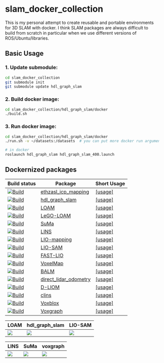 # slam_docker_collection

This is my personal attempt to create reusable and portable environments for 3D SLAM with docker. I think SLAM packages are always difficult to build from scratch in particular when we use different versions of ROS/Ubuntu/libraries. 

## Basic Usage

### 1. Update submodule:
```bash
cd slam_docker_collection
git submodule init
git submodule update hdl_graph_slam
```

### 2. Build docker image:
```bash
cd slam_docker_collection/hdl_graph_slam/docker
./build.sh
```

### 3. Run docker image:
```bash
cd slam_docker_collection/hdl_graph_slam/docker
./run.sh -v ~/datasets:/datasets  # you can put more docker run arguments here

# in docker
roslaunch hdl_graph_slam hdl_graph_slam_400.launch
```

## Dockernized packages
| Build status | Package | Short Usage |
| ------------ | ------- | ----------- |
| [![Build](https://github.com/koide3/slam_docker_collection/actions/workflows/ethzasl_icp.yml/badge.svg)](https://github.com/koide3/slam_docker_collection/actions/workflows/ethzasl_icp.yml) | [ethzasl_icp_mapping](https://github.com/ethz-asl/ethzasl_icp_mapping) | [[usage]](https://github.com/koide3/ethzasl_icp_mapping/blob/reintegrate/master_into_indigo_devel/docker/howtouse.md) | ![ethzasl_icp](https://user-images.githubusercontent.com/31344317/98346757-c4bf9480-2059-11eb-93b0-d97dc637fe16.gif) |
| [![Build](https://github.com/koide3/slam_docker_collection/actions/workflows/hdl_graph_slam.yml/badge.svg)](https://github.com/koide3/slam_docker_collection/actions/workflows/hdl_graph_slam.yml) | [hdl_graph_slam](https://github.com/koide3/hdl_graph_slam) | [[usage]](https://github.com/koide3/hdl_graph_slam/blob/master/docker/howtouse.md) |
| [![Build](https://github.com/koide3/slam_docker_collection/actions/workflows/loam.yml/badge.svg)](https://github.com/koide3/slam_docker_collection/actions/workflows/loam.yml) | [LOAM](https://github.com/laboshinl/loam_velodyne) | [[usage]](https://github.com/koide3/loam_velodyne/blob/master/docker/howtouse.md) |
| [![Build](https://github.com/koide3/slam_docker_collection/actions/workflows/lego_loam.yml/badge.svg)](https://github.com/koide3/slam_docker_collection/actions/workflows/lego_loam.yml) | [LeGO-LOAM](https://github.com/RobustFieldAutonomyLab/LeGO-LOAM) | [[usage]](https://github.com/koide3/LeGO-LOAM-BOR/blob/master/docker/howtouse.md) |
| [![Build](https://github.com/koide3/slam_docker_collection/actions/workflows/suma.yml/badge.svg)](https://github.com/koide3/slam_docker_collection/actions/workflows/suma.yml) | [SuMa](https://github.com/jbehley/SuMa) | [[usage]](https://github.com/koide3/SuMa/blob/master/docker/howtouse.md) |
| [![Build](https://github.com/koide3/slam_docker_collection/actions/workflows/lins.yml/badge.svg)](https://github.com/koide3/slam_docker_collection/actions/workflows/lins.yml) | [LINS](https://github.com/ChaoqinRobotics/LINS---LiDAR-inertial-SLAM) | [[usage]](https://github.com/koide3/LINS---LiDAR-inertial-SLAM/blob/master/docker/howtouse.md) |
| [![Build](https://github.com/koide3/slam_docker_collection/actions/workflows/lio_mapping.yml/badge.svg)](https://github.com/koide3/slam_docker_collection/actions/workflows/lio_mapping.yml) | [LIO-mapping](https://github.com/hyye/lio-mapping) | [[usage]](https://github.com/koide3/lio-mapping/blob/master/docker/howtouse.md) |
| [![Build](https://github.com/koide3/slam_docker_collection/actions/workflows/lio_sam.yml/badge.svg)](https://github.com/koide3/slam_docker_collection/actions/workflows/lio_sam.yml) | [LIO-SAM](https://github.com/TixiaoShan/LIO-SAM) | [[usage]](https://github.com/koide3/LIO-SAM/blob/master/docker/howtouse.md) |
| [![Build](https://github.com/koide3/slam_docker_collection/actions/workflows/fast_lio.yml/badge.svg)](https://github.com/koide3/slam_docker_collection/actions/workflows/fast_lio.yml) | [FAST-LIO](https://github.com/hku-mars/FAST_LIO) | [[usage]](https://github.com/koide3/FAST_LIO/blob/master/docker/howtouse.md) |
| [![Build](https://github.com/koide3/slam_docker_collection/actions/workflows/voxelmap.yml/badge.svg)](https://github.com/koide3/slam_docker_collection/actions/workflows/voxelmap.yml) | [VoxelMap](https://github.com/hku-mars/VoxelMap) | [[usage]](https://github.com/koide3/VoxelMap/blob/master/docker/howtouse.md) |
| [![Build](https://github.com/koide3/slam_docker_collection/actions/workflows/balm.yml/badge.svg)](https://github.com/koide3/slam_docker_collection/actions/workflows/balm.yml) | [BALM](https://github.com/hku-mars/BALM) | [[usage]](https://github.com/koide3/BALM/blob/master/docker/howtouse.md) |
| [![Build](https://github.com/koide3/slam_docker_collection/actions/workflows/direct_lidar_odometry.yml/badge.svg)](https://github.com/koide3/slam_docker_collection/actions/workflows/direct_lidar_odometry.yml) | [direct_lidar_odometry](https://github.com/vectr-ucla/direct_lidar_odometry) | [[usage]](https://github.com/koide3/direct_lidar_odometry/blob/master/docker/howtouse.md) |
| [![Build](https://github.com/koide3/slam_docker_collection/actions/workflows/dliom.yaml/badge.svg)](https://github.com/koide3/slam_docker_collection/actions/workflows/dliom.yaml) | [D-LIOM](https://github.com/peterWon/D-LIOM) | [[usage]](https://github.com/koide3/D-LIOM/blob/master/docker/howtouse.md) |
| [![Build](https://github.com/koide3/slam_docker_collection/actions/workflows/clins.yaml/badge.svg)](https://github.com/koide3/slam_docker_collection/actions/workflows/clins.yaml) | [clins](https://github.com/APRIL-ZJU/clins) | [[usage]](https://github.com/koide3/clins/blob/master/docker/howtouse.md) |
| [![Build](https://github.com/koide3/slam_docker_collection/actions/workflows/voxblox.yml/badge.svg)](https://github.com/koide3/slam_docker_collection/actions/workflows/voxblox.yml) | [Voxblox](https://github.com/ethz-asl/voxblox) | [[usage]](https://github.com/koide3/voxblox/blob/master/docker/howtouse.md) |
| [![Build](https://github.com/koide3/slam_docker_collection/actions/workflows/voxgraph.yml/badge.svg)](https://github.com/koide3/slam_docker_collection/actions/workflows/voxgraph.yml) | [Voxgraph](https://github.com/ethz-asl/voxgraph) | [[usage]](https://github.com/koide3/voxgraph/blob/master/docker/howtouse.md) |


| LOAM | hdl_graph_slam | LIO-SAM |
| ---- | -------------- | ---- |
| <img style="max-height: 320pix; width: auto;" src="https://user-images.githubusercontent.com/31344317/98347880-5da2df80-205b-11eb-8aae-abfd8fc67f70.gif"/> | <img style="max-height: 320pix; width: auto;" src="https://user-images.githubusercontent.com/31344317/98347836-4fed5a00-205b-11eb-931c-158f6cd056bf.gif"/> | <img style="max-height: 320pix; width: auto;" src="https://user-images.githubusercontent.com/31344317/98347870-5bd91c00-205b-11eb-82f0-8dec94dc3aec.gif"/> |

| LINS | SuMa | voxgraph |
| ---- | ---- | -------- |
| <img style="max-height: 320pix; width: auto;" src="https://user-images.githubusercontent.com/31344317/98347847-54197780-205b-11eb-988b-ac497d3ec8f8.gif"/> | <img  style="max-height: 320pix; width: auto;" src="https://user-images.githubusercontent.com/31344317/98347890-60053980-205b-11eb-97fa-de73c2f9448f.gif"/> | <img style="max-height: 320pix; width: auto;" src="https://user-images.githubusercontent.com/31344317/98347899-64315700-205b-11eb-92d5-1f2df959af6f.gif"/> |
